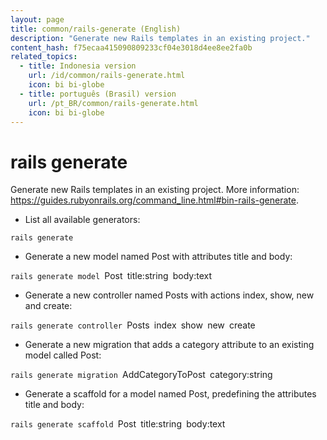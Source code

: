 ```yaml
---
layout: page
title: common/rails-generate (English)
description: "Generate new Rails templates in an existing project."
content_hash: f75ecaa415090809233cf04e3018d4ee8ee2fa0b
related_topics:
  - title: Indonesia version
    url: /id/common/rails-generate.html
    icon: bi bi-globe
  - title: português (Brasil) version
    url: /pt_BR/common/rails-generate.html
    icon: bi bi-globe
---
```

# rails generate

Generate new Rails templates in an existing project.
More information: <https://guides.rubyonrails.org/command_line.html#bin-rails-generate>.

- List all available generators:

`rails generate`

- Generate a new model named Post with attributes title and body:

`rails generate model `<span class="tldr-var badge badge-pill bg-dark-lm bg-white-dm text-white-lm text-dark-dm font-weight-bold">Post</span>` `<span class="tldr-var badge badge-pill bg-dark-lm bg-white-dm text-white-lm text-dark-dm font-weight-bold">title:string</span>` `<span class="tldr-var badge badge-pill bg-dark-lm bg-white-dm text-white-lm text-dark-dm font-weight-bold">body:text</span>

- Generate a new controller named Posts with actions index, show, new and create:

`rails generate controller `<span class="tldr-var badge badge-pill bg-dark-lm bg-white-dm text-white-lm text-dark-dm font-weight-bold">Posts</span>` `<span class="tldr-var badge badge-pill bg-dark-lm bg-white-dm text-white-lm text-dark-dm font-weight-bold">index</span>` `<span class="tldr-var badge badge-pill bg-dark-lm bg-white-dm text-white-lm text-dark-dm font-weight-bold">show</span>` `<span class="tldr-var badge badge-pill bg-dark-lm bg-white-dm text-white-lm text-dark-dm font-weight-bold">new</span>` `<span class="tldr-var badge badge-pill bg-dark-lm bg-white-dm text-white-lm text-dark-dm font-weight-bold">create</span>

- Generate a new migration that adds a category attribute to an existing model called Post:

`rails generate migration `<span class="tldr-var badge badge-pill bg-dark-lm bg-white-dm text-white-lm text-dark-dm font-weight-bold">AddCategoryToPost</span>` `<span class="tldr-var badge badge-pill bg-dark-lm bg-white-dm text-white-lm text-dark-dm font-weight-bold">category:string</span>

- Generate a scaffold for a model named Post, predefining the attributes title and body:

`rails generate scaffold `<span class="tldr-var badge badge-pill bg-dark-lm bg-white-dm text-white-lm text-dark-dm font-weight-bold">Post</span>` `<span class="tldr-var badge badge-pill bg-dark-lm bg-white-dm text-white-lm text-dark-dm font-weight-bold">title:string</span>` `<span class="tldr-var badge badge-pill bg-dark-lm bg-white-dm text-white-lm text-dark-dm font-weight-bold">body:text</span>
